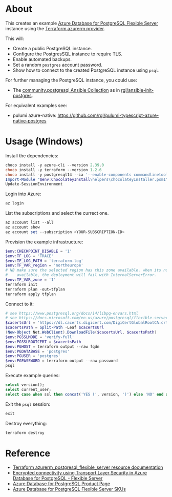 # About

This creates an example [Azure Database for PostgreSQL Flexible Server](https://azure.microsoft.com/en-us/services/postgresql/) instance using the [Terraform azurerm provider](https://registry.terraform.io/providers/hashicorp/azurerm).

This will:

* Create a public PostgreSQL instance.
* Configure the PostgresSQL instance to require TLS.
* Enable automated backups.
* Set a random `postgres` account password.
* Show how to connect to the created PostgreSQL instance using `psql`.

For further managing the PostgreSQL instance, you could use:

* The [community.postgresql Ansible Collection](https://galaxy.ansible.com/community/postgresql) as in [rgl/ansible-init-postgres](https://github.com/rgl/ansible-init-postgres).

For equivalent examples see:

* pulumi azure-native: https://github.com/rgl/pulumi-typescript-azure-native-postgres

# Usage (Windows)

Install the dependencies:

```powershell
choco install -y azure-cli --version 2.39.0
choco install -y terraform --version 1.2.6
choco install -y postgresql14 --ia '--enable-components commandlinetools'
Import-Module "$env:ChocolateyInstall\helpers\chocolateyInstaller.psm1"
Update-SessionEnvironment
```

Login into Azure:

```powershell
az login
```

List the subscriptions and select the currect one.

```powershell
az account list --all
az account show
az account set --subscription <YOUR-SUBSCRIPTION-ID>
```

Provision the example infrastructure:

```powershell
$env:CHECKPOINT_DISABLE = '1'
$env:TF_LOG = 'TRACE'
$env:TF_LOG_PATH = 'terraform.log'
$env:TF_VAR_region = 'northeurope'
# NB make sure the selected region has this zone available. when its not
#    available, the deployment will fail with InternalServerError.
$env:TF_VAR_zone = '1'
terraform init
terraform plan -out=tfplan
terraform apply tfplan
```

Connect to it:

```powershell
# see https://www.postgresql.org/docs/14/libpq-envars.html
# see https://docs.microsoft.com/en-us/azure/postgresql/flexible-server/how-to-connect-tls-ssl
$cacertsUrl = 'https://dl.cacerts.digicert.com/DigiCertGlobalRootCA.crt.pem'
$cacertsPath = Split-Path -Leaf $cacertsUrl
(New-Object Net.WebClient).DownloadFile($cacertsUrl, $cacertsPath)
$env:PGSSLMODE = 'verify-full'
$env:PGSSLROOTCERT = $cacertsPath
$env:PGHOST = terraform output --raw fqdn
$env:PGDATABASE = 'postgres'
$env:PGUSER = 'postgres'
$env:PGPASSWORD = terraform output --raw password
psql
```

Execute example queries:

```sql
select version();
select current_user;
select case when ssl then concat('YES (', version, ')') else 'NO' end as ssl from pg_stat_ssl where pid=pg_backend_pid();
```

Exit the `psql` session:

```sql
exit
```

Destroy everything:

```powershell
terraform destroy
```

# Reference

* [Terraform azurerm_postgresql_flexible_server resource documentation](https://registry.terraform.io/providers/hashicorp/azurerm/latest/docs/resources/postgresql_flexible_server)
* [Encrypted connectivity using Transport Layer Security in Azure Database for PostgreSQL - Flexible Server](https://docs.microsoft.com/en-us/azure/postgresql/flexible-server/how-to-connect-tls-ssl)
* [Azure Database for PostgreSQL Product Page](https://azure.microsoft.com/en-us/services/postgresql/)
* [Azure Database for PostgreSQL Flexible Server SKUs](https://docs.microsoft.com/en-us/azure/templates/microsoft.dbforpostgresql/2021-06-01/flexibleservers#sku)
